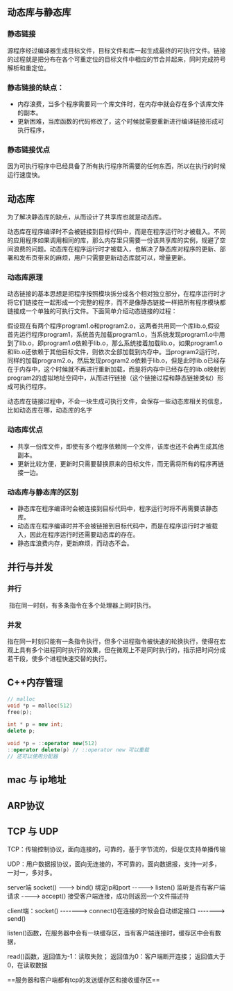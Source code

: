 ## 动态库与静态库



### 静态链接

源程序经过编译器生成目标文件，目标文件和库一起生成最终的可执行文件。链接的过程就是把分布在各个可重定位的目标文件中相应的节合并起来，同时完成符号解析和重定位。

### 静态链接的缺点：

- 内存浪费，当多个程序需要同一个库文件时，在内存中就会存在多个该库文件的副本。
- 更新困难，当库函数的代码修改了，这个时候就需要重新进行编译链接形成可执行程序，

### 静态链接优点

​	因为可执行程序中已经具备了所有执行程序所需要的任何东西，所以在执行的时候运行速度快。



## 动态库

为了解决静态库的缺点，从而设计了共享库也就是动态库。

动态库在程序编译时不会被链接到目标代码中，而是在程序运行时才被载入。不同的应用程序如果调用相同的库，那么内存里只需要一份该共享库的实例，规避了空间浪费的问题。动态库在程序运行时才被载入，也解决了静态库对程序的更新、部署和发布页带来的麻烦，用户只需要更新动态库就可以，增量更新。

### 动态库原理

​	动态链接的基本思想是把程序按照模块拆分成各个相对独立部分，在程序运行时才将它们链接在一起形成一个完整的程序，而不是像静态链接一样把所有程序模块都链接成一个单独的可执行文件。下面简单介绍动态链接的过程：

​    假设现在有两个程序program1.o和program2.o，这两者共用同一个库lib.o,假设首先运行程序program1，系统首先加载program1.o，当系统发现program1.o中用到了lib.o，即program1.o依赖于lib.o，那么系统接着加载lib.o，如果program1.o和lib.o还依赖于其他目标文件，则依次全部加载到内存中。当program2运行时，同样的加载program2.o，然后发现program2.o依赖于lib.o，但是此时lib.o已经存在于内存中，这个时候就不再进行重新加载，而是将内存中已经存在的lib.o映射到program2的虚拟地址空间中，从而进行链接（这个链接过程和静态链接类似）形成可执行程序。

​	动态库在链接过程中，不会一块生成可执行文件，会保存一些动态库相关的信息，比如动态库在哪，动态库的名字

### 动态库优点

- 共享一份库文件，即使有多个程序依赖同一个文件，该库也还不会再生成其他副本。
- 更新比较方便，更新时只需要替换原来的目标文件，而无需将所有的程序再链接一边。

### 动态库与静态库的区别

- 静态库在程序编译时会被连接到目标代码中，程序运行时将不再需要该静态库。
- 动态库在程序编译时并不会被链接到目标代码中，而是在程序运行时才被载入，因此在程序运行时还需要动态库的存在。
- 静态库浪费内存，更新麻烦，而动态不会。









## 并行与并发

### 并行

​	指在同一时刻，有多条指令在多个处理器上同时执行。

### 并发

​	指在同一时刻只能有一条指令执行，但多个进程指令被快速的轮换执行，使得在宏观上具有多个进程同时执行的效果，但在微观上不是同时执行的，指示把时间分成若干段，使多个进程快速交替的执行。









## C++内存管理

```c++
// malloc
void *p = malloc(512)
free(p);

int * p = new int;
delete p;

void *p = ::operator new(512)
::operator delete(p) // ::operator new 可以重载
// 还可以使用分配器
```







## mac 与  ip地址









## ARP协议











## TCP 与 UDP

TCP：传输控制协议，面向连接的，可靠的，基于字节流的，但是仅支持单播传输

UDP：用户数据报协议，面向无连接的，不可靠的，面向数据报，支持一对多，一对一，多对多。

server端 socket() ---> bind() 绑定ip和port -----> listen() 监听是否有客户端请求  ---->  accept() 接受客户端连接，成功则返回一个文件描述符

client端：socket()  ------->  connect()在连接的时候会自动绑定接口  -------> send()



listen()函数，在服务器中会有一块缓存区，当有客户端连接时，缓存区中会有数据，

read()函数，返回值为-1：读取失败； 返回值为0：客户端断开连接； 返回值大于0，在读取数据



==服务器和客户端都有tcp的发送缓存区和接收缓存区==

